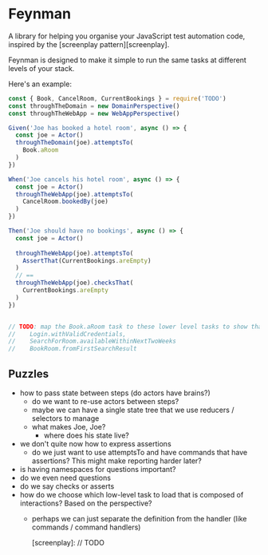 # Feynman

A library for helping you organise your JavaScript test automation code, inspired by the [screenplay pattern][screenplay].

Feynman is designed to make it simple to run the same tasks at different levels of your stack.

Here's an example:

```javascript
const { Book, CancelRoom, CurrentBookings } = require('TODO')
const throughTheDomain = new DomainPerspective()
const throughTheWebApp = new WebAppPerspective()

Given('Joe has booked a hotel room', async () => {
  const joe = Actor()
  throughTheDomain(joe).attemptsTo(
    Book.aRoom
  )
})

When('Joe cancels his hotel room', async () => {
  const joe = Actor()
  throughTheWebApp(joe).attemptsTo(
    CancelRoom.bookedBy(joe)
  )
})

Then('Joe should have no bookings', async () => {
  const joe = Actor()
  
  throughTheWebApp(joe).attemptsTo(
    AssertThat(CurrentBookings.areEmpty)
  )
  // ==
  throughTheWebApp(joe).checksThat(
    CurrentBookings.areEmpty
  )
})


// TODO: map the Book.aRoom task to these lower level tasks to show that tasks are composable
//    Login.withValidCredentials,
//    SearchForRoom.availableWithinNextTwoWeeks
//    BookRoom.fromFirstSearchResult
```

## Puzzles

- how to pass state between steps (do actors have brains?)
  - do we want to re-use actors between steps?
  - maybe we can have a single state tree that we use reducers / selectors to manage
  - what makes Joe, Joe?
    - where does his state live?
- we don't quite now how to express assertions
  - do we just want to use attemptsTo and have commands that have assertions? This might make reporting harder later?
- is having namespaces for questions important?
- do we even need questions
- do we say checks or asserts
- how do we choose which low-level task to load that is composed of interactions? Based on the perspective?
  - perhaps we can just separate the definition from the handler (like commands / command handlers)

    [screenplay]: // TODO
